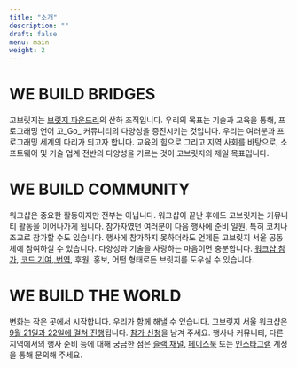 ```yaml
---
title: "소개"
description: ""
draft: false
menu: main
weight: 2
---
```


# __WE BUILD BRIDGES__

고브릿지는 [브릿지 파운드리](http://bridgefoundry.org/)의 산하 조직입니다. 우리의 목표는 기술과 교육을 통해, 프로그래밍 언어 고_Go_ 커뮤니티의 다양성을 증진시키는 것입니다. 우리는 여러분과 프로그래밍 세계의 다리가 되고자 합니다. 교육의 힘으로 그리고 지역 사회를 바탕으로, 소프트웨어 및 기술 업계 전반의 다양성을 기르는 것이 고브릿지의 제일 목표입니다.

# __WE BUILD COMMUNITY__

워크샵은 중요한 활동이지만 전부는 아닙니다. 워크샵이 끝난 후에도 고브릿지는 커뮤니티 활동을 이어나가게 됩니다. 참가자였던 여러분이 다음 행사에 준비 일원, 특히 코치나 조교로 참가할 수도 있습니다. 행사에 참가하지 못하더라도 언제든 고브릿지 서울 공동체에 참여하실 수 있습니다. 다양성과 기술을 사랑하는 마음이면 충분합니다. [워크샵 참가](../enroll), [코드 기여, 번역](https://github.com/gobridge-kr), 후원, 홍보, 어떤 형태로든 브릿지를 도우실 수 있습니다.

# __WE BUILD THE WORLD__

변화는 작은 곳에서 시작합니다. 우리가 함께 해낼 수 있습니다. 고브릿지 서울 워크샵은 [9월 21일과 22일에 걸쳐 진행](../details)됩니다. [참가 신청](../enroll)을 남겨 주세요. 행사나 커뮤니티, 다른 지역에서의 행사 준비 등에 대해 궁금한 점은 [슬랙 채널](https://gobridge-seoul-invitation.herokuapp.com/), [페이스북](https://www.facebook.com/gobridgeseoul) 또는 [인스타그램](https://www.instagram.com/gobridge_seoul) 계정을 통해 문의해 주세요.
